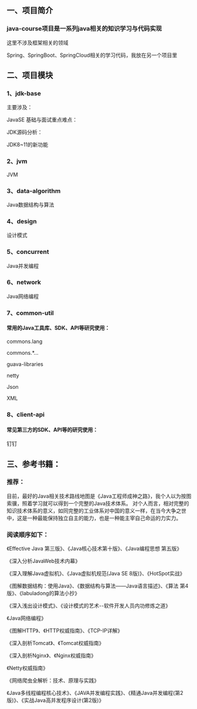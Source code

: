 ##  一、项目简介
### java-course项目是一系列java相关的知识学习与代码实现
这里不涉及框架相关的领域

Spring、SpringBoot、SpringCloud相关的学习代码，我放在另一个项目里

## 二、项目模块
### 1、jdk-base
主要涉及：

JavaSE 基础与面试重点难点：

JDK源码分析：

JDK8~11的新功能

### 2、jvm
JVM

### 3、data-algorithm
Java数据结构与算法


### 4、design
设计模式

### 5、concurrent
Java并发编程

### 6、network
Java网络编程

### 7、common-util
#### 常用的Java工具库、SDK、API等研究使用：

commons.lang

commons.*...

guava-libraries

netty

Json

XML

### 8、client-api
#### 常见第三方的SDK、API等的研究使用：

钉钉

## 三、参考书籍：
### 推荐：
目前，最好的Java相关技术路线地图是《Java工程师成神之路》，我个人以为按图索骥，照着学习就可以得到一个完整的Java技术体系。
对个人而言，相对完整的知识技术体系的意义，如同完整的工业体系对中国的意义一样，在当今大争之世中，这是一种最能保持独立自主的能力，也是一种能主宰自己命运的力实力。

### 阅读顺序如下：
《Effective Java 第三版》、《Java核心技术第十版》、《Java编程思想 第五版》

《深入分析JavaWeb技术内幕》

《深入理解Java虚拟机》、《Java虚拟机规范(Java SE 8版)》、《HotSpot实战》

《图解数据结构：使用Java》、《数据结构与算法——Java语言描述》、《算法 第4版》、《labuladong的算法⼩抄》

《深入浅出设计模式》、《设计模式的艺术--软件开发人员内功修炼之道》

《Java网络编程》

《图解HTTP》、《HTTP权威指南》、《TCP-IP详解》

《深入剖析Tomcat》、《Tomcat权威指南》

《深入剖析Nginx》、《Nginx权威指南》

《Netty权威指南》

《网络爬虫全解析：技术、原理与实践》

《Java多线程编程核心技术》、《JAVA并发编程实践》、《精通Java并发编程(第2版)》、《实战Java高并发程序设计(第2版)》






